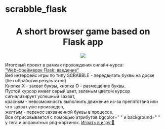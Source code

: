 # scrabble_flask

<h1 align="center">A short browser game based on Flask app</h1>
<p align="center">

<img src="https://img.shields.io/badge/madeBy-KD3821-purple" >

Итоговый проект в рамках прохождения онлайн-курса:<br>
<a href="https://stepik.org/course/97540/promo">"Web-фреймворк Flask: введение"</a><br>
Веб интерфейс игры по типу SCRABBLE - передвигать буквы на доске (без обработки результатов).<br>
Кнопка Х - захват буквы, кнопка О - размещение буквы.<br>
Пустой курсор имеет серый цвет, зеленым цветом курсор сигнализирует успешный захват,<br>
красным - невозможность выполнить движение из-за препятствия или что захват уже произведен,<br>
желтым - перенос захваченной буквы в процессе.<br>
Все отрисовывается с помощью атрибутов bgcolor=" " и  background=" " у тега <td>  и  алфавитных png-картинок.
<a href="http://185.178.44.143:5000/">Играть в игру!🚀</a>
